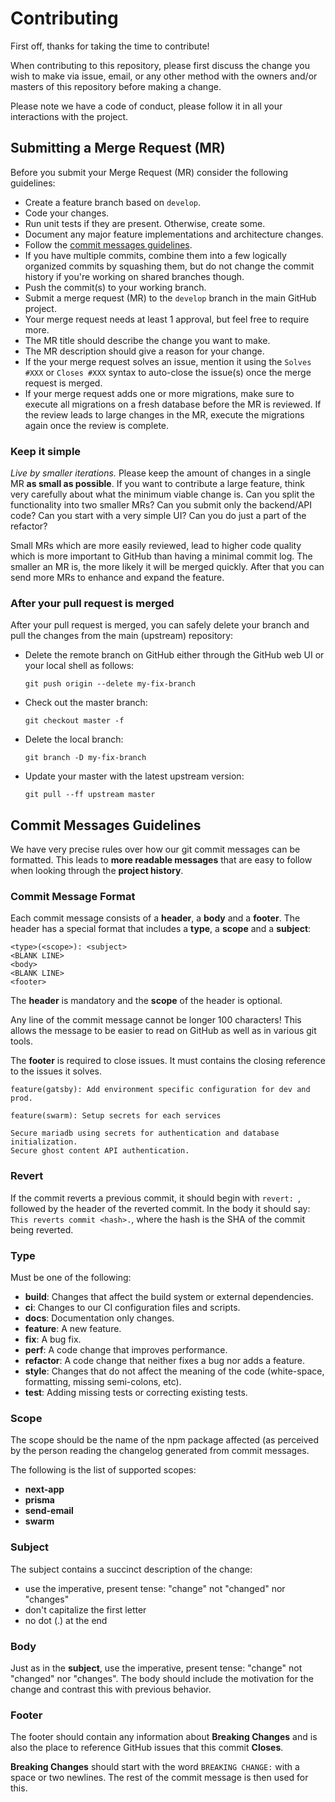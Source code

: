 # Contributing

First off, thanks for taking the time to contribute!

When contributing to this repository, please first discuss the change you wish
to make via issue, email, or any other method with the owners and/or masters of
this repository before making a change.

Please note we have a code of conduct, please follow it in all your interactions
with the project.

## Submitting a Merge Request (MR)

Before you submit your Merge Request (MR) consider the following guidelines:

- Create a feature branch based on `develop`.
- Code your changes.
- Run unit tests if they are present. Otherwise, create some.
- Document any major feature implementations and architecture changes.
- Follow the [commit messages guidelines](#commit-messages-guidelines).
- If you have multiple commits, combine them into a few logically organized
commits by squashing them, but do not change the commit history if you're
working on shared branches though.
- Push the commit(s) to your working branch.
- Submit a merge request (MR) to the `develop` branch in the main GitHub project.
- Your merge request needs at least 1 approval, but feel free to require more.
- The MR title should describe the change you want to make.
- The MR description should give a reason for your change.
- If the your merge request solves an issue, mention it using the `Solves #XXX` or
`Closes #XXX` syntax to auto-close the issue(s) once the merge request is merged.
- If your merge request adds one or more migrations, make sure to execute all
migrations on a fresh database before the MR is reviewed. If the review leads
to large changes in the MR, execute the migrations again once the review is complete.


### Keep it simple

*Live by smaller iterations.* Please keep the amount of changes in a single MR
**as small as possible**. If you want to contribute a large feature, think very
carefully about what the minimum viable change is. Can you split the functionality
into two smaller MRs? Can you submit only the backend/API code? Can you start
with a very simple UI? Can you do just a part of the refactor?

Small MRs which are more easily reviewed, lead to higher code quality which is
more important to GitHub than having a minimal commit log. The smaller an MR is,
the more likely it will be merged quickly. After that you can send more MRs to
enhance and expand the feature.

### After your pull request is merged

After your pull request is merged, you can safely delete your branch and pull
the changes from the main (upstream) repository:

* Delete the remote branch on GitHub either through the GitHub web UI or your
local shell as follows:

    ```shell
    git push origin --delete my-fix-branch
    ```

* Check out the master branch:

    ```shell
    git checkout master -f
    ```

* Delete the local branch:

    ```shell
    git branch -D my-fix-branch
    ```

* Update your master with the latest upstream version:

    ```shell
    git pull --ff upstream master
    ```

## Commit Messages Guidelines

We have very precise rules over how our git commit messages can be formatted.
This leads to **more readable messages** that are easy to follow when looking
through the **project history**.

### Commit Message Format
Each commit message consists of a **header**, a **body** and a **footer**. The
header has a special format that includes a **type**, a **scope** and a **subject**:

```
<type>(<scope>): <subject>
<BLANK LINE>
<body>
<BLANK LINE>
<footer>
```

The **header** is mandatory and the **scope** of the header is optional.

Any line of the commit message cannot be longer 100 characters! This allows the
message to be easier to read on GitHub as well as in various git tools.

The **footer** is required to close issues. It must contains the closing reference
to the issues it solves.

```
feature(gatsby): Add environment specific configuration for dev and prod.
```
```
feature(swarm): Setup secrets for each services

Secure mariadb using secrets for authentication and database initialization.
Secure ghost content API authentication.
```

### Revert
If the commit reverts a previous commit, it should begin with `revert: `, followed
by the header of the reverted commit. In the body it should say:
`This reverts commit <hash>.`, where the hash is the SHA of the commit being reverted.

### Type
Must be one of the following:

* **build**: Changes that affect the build system or external dependencies.
* **ci**: Changes to our CI configuration files and scripts.
* **docs**: Documentation only changes.
* **feature**: A new feature.
* **fix**: A bug fix.
* **perf**: A code change that improves performance.
* **refactor**: A code change that neither fixes a bug nor adds a feature.
* **style**: Changes that do not affect the meaning of the code (white-space, formatting, missing semi-colons, etc).
* **test**: Adding missing tests or correcting existing tests.

### Scope
The scope should be the name of the npm package affected (as perceived by the person reading the changelog generated from commit messages.

The following is the list of supported scopes:

* **next-app**
* **prisma**
* **send-email**
* **swarm**

### Subject
The subject contains a succinct description of the change:

* use the imperative, present tense: "change" not "changed" nor "changes"
* don't capitalize the first letter
* no dot (.) at the end

### Body
Just as in the **subject**, use the imperative, present tense: "change" not "changed" nor "changes".
The body should include the motivation for the change and contrast this with previous behavior.

### Footer
The footer should contain any information about **Breaking Changes** and is also
the place to reference GitHub issues that this commit **Closes**.

**Breaking Changes** should start with the word `BREAKING CHANGE:` with a space
or two newlines. The rest of the commit message is then used for this.
